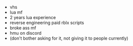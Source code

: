 -  vhs
-  lua mf
-  2 years lua experience
-  reverse engineering paid rblx scripts
-  broke ass mf
-  hmu on discord
-  (don't bother asking for it, not giving it to people currently)
